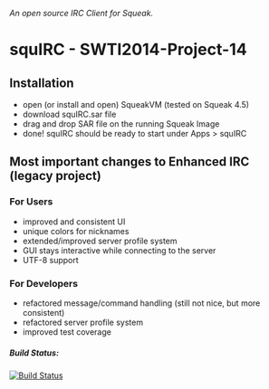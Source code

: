 *An open source IRC Client for Squeak.*

# squIRC - SWTI2014-Project-14

## Installation

- open (or install and open) SqueakVM (tested on Squeak 4.5)
- download squIRC.sar file
- drag and drop SAR file on the running Squeak Image
- done! squIRC should be ready to start under Apps > squIRC

## Most important changes to Enhanced IRC (legacy project)

### For Users
- improved and consistent UI
- unique colors for nicknames
- extended/improved server profile system
- GUI stays interactive while connecting to the server
- UTF-8 support

### For Developers
- refactored message/command handling (still not nice, but more consistent)
- refactored server profile system
- improved test coverage

##### Build Status: 
[![Build Status](https://travis-ci.org/SWTI2014/SWTI2014-Project-14.svg)](https://travis-ci.org/SWTI2014/SWTI2014-Project-14)

